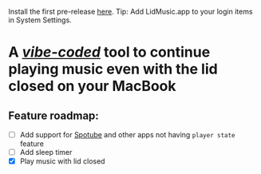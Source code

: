 Install the first pre-release [here](https://github.com/Swapnil-Pradhan/LidMusic/releases/download/LidMusic/LidMusic.app.zip). 
Tip: Add LidMusic.app to your login items in System Settings.

# A *[vibe-coded](https://cloud.google.com/discover/what-is-vibe-coding)* tool to continue playing music even with the lid closed on your MacBook
  
## Feature roadmap:  
- [ ] Add support for [Spotube](https://spotube.krtirtho.dev) and other apps not having `player state` feature  
- [ ] Add sleep timer  
- [x]  Play music with lid closed

